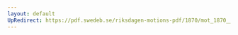 ```yaml
---
layout: default
UpRedirect: https://pdf.swedeb.se/riksdagen-motions-pdf/1870/mot_1870__ak__00194/mot_1870__ak__00194_001.pdf
---
```

